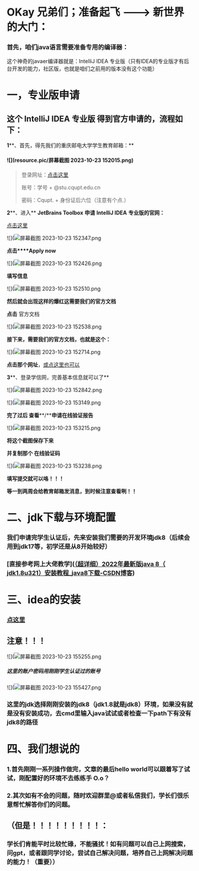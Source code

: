 # **OKay** **兄弟们；准备起飞** **--->** **新世界的大门：**

### 首先，咱们java语言需要准备专用的编译器：

这个神奇的javaer编译器就是：IntelliJ IDEA 专业版（只有IDEA的专业版才有后台开发的能力，社区版，也就是咱们之前用的版本没有这个功能）

# 一，专业版申请

## 这个 IntelliJ IDEA 专业版 得到官方申请的，流程如下：

**1****、首先，得先我们的重庆邮电大学学生教育邮箱：**

#### ![](resource.pic/屏幕截图 2023-10-23 152015.png)

> 登录网址：[点击这里](https://mail.cqupt.edu.cn/)
>
> 账号：学号 + @stu.cqupt.edu.cn
>
> 密码：Cqupt. + 身份证后六位（注意有个点.）

**2****、进入** **JetBrains Toolbox** **申请** **IntelliJ IDEA** **专业版的官网：**

[点击这里](https://www.jetbrains.com/community/education/#students)

![](![屏幕截图 2023-10-23 152347.png](resource/pic/%2F%C6%C1%C4%BB%BD%D8%CD%BC%202023-10-23%20152347.png)

**点击****Apply now**

![](![屏幕截图 2023-10-23 152426.png](resource.pic%2F%C6%C1%C4%BB%BD%D8%CD%BC%202023-10-23%20152426.png)

**填写信息**

![](![屏幕截图 2023-10-23 152510.png](resource.pic%2F%C6%C1%C4%BB%BD%D8%CD%BC%202023-10-23%20152510.png)

**然后就会出现这样的爆红这需要我们的官方文档**

**点击** 官方文档

![](![屏幕截图 2023-10-23 152538.png](resource.pic%2F%C6%C1%C4%BB%BD%D8%CD%BC%202023-10-23%20152538.png)

**接下来，需要我们的官方文档，也就是这个：**

![](![屏幕截图 2023-10-23 152714.png](resource.pic%2F%C6%C1%C4%BB%BD%D8%CD%BC%202023-10-23%20152714.png)

**点击那个网址**，[或点这里也可以](https://www.chsi.com.cn/)

**3****、登录学信网，完善基本信息就可以了**

![](![屏幕截图 2023-10-23 152842.png](resource.pic%2F%C6%C1%C4%BB%BD%D8%CD%BC%202023-10-23%20152842.png)

![](![屏幕截图 2023-10-23 153149.png](resource.pic%2F%C6%C1%C4%BB%BD%D8%CD%BC%202023-10-23%20153149.png)

**完了过后 查看****/****申请在线验证报告**

![](![屏幕截图 2023-10-23 153215.png](resource.pic%2F%C6%C1%C4%BB%BD%D8%CD%BC%202023-10-23%20153215.png)

**将这个截图保存下来**

**并复制那个 在线验证码**

![](![屏幕截图 2023-10-23 153238.png](resource.pic%2F%C6%C1%C4%BB%BD%D8%CD%BC%202023-10-23%20153238.png)

**填写提交就可以咯！！！**

**等一到两周会给教育邮箱发消息，到时候注意查看咧！！**

# 二、jdk下载与环境配置

### 我们申请完学生认证后，先来安装我们需要的开发环境jdk8（后续会用到jdk17等，初学还是从8开始较好）

### [直接参考网上大佬教学]([（超详细）2022年最新版java 8（ jdk1.8u321）安装教程_java8下载-CSDN博客](https://blog.csdn.net/JunLeon/article/details/122623465?ops_request_misc=%7B%22request%5Fid%22%3A%22169804197816800182739517%22%2C%22scm%22%3A%2220140713.130102334..%22%7D&request_id=169804197816800182739517&biz_id=0&utm_medium=distribute.pc_search_result.none-task-blog-2~all~top_positive~default-1-122623465-null-null.142^v96^pc_search_result_base7&utm_term=jdk8&spm=1018.2226.3001.4187))



# 三、idea的安装

### [点这里](https://blog.csdn.net/weixin_44778232/article/details/128506296?ops_request_misc=&request_id=&biz_id=102&utm_term=idea%E5%AE%89%E8%A3%85&utm_medium=distribute.pc_search_result.none-task-blog-2~all~sobaiduweb~default-6-128506296.142^v96^pc_search_result_base7&spm=1018.2226.3001.4187)

## 注意！！！

![](![屏幕截图 2023-10-23 155255.png](resource.pic%2F%C6%C1%C4%BB%BD%D8%CD%BC%202023-10-23%20155255.png)

##### 这里的账户密码用刚刚学生认证过的账号

![](![屏幕截图 2023-10-23 155427.png](resource.pic%2F%C6%C1%C4%BB%BD%D8%CD%BC%202023-10-23%20155427.png)

### 这里的jdk选择刚刚安装的jdk8（jdk1.8就是jdk8）环境，如果没有就是没有安装成功，去cmd里输入java试试或者检查一下path下有没有jdk8的路径

# 四、我们想说的

### 1.首先刚刚一系列操作做完，文章的最后hello world可以跟着写了试试，刚配置好的环境不去练练手 O.o？

### 2.其次如有不会的问题，随时欢迎群里@或者私信我们，学长们很乐意帮忙解答你们的问题。

## （但是！！！！！！！！！：

### 学长们肯能平时比较忙碌，不能骚扰！如有问题可以自己上网搜索，问gpt，或者跟同学讨论，尝试自己解决问题，培养自己上网解决问题的能力！（重要））

